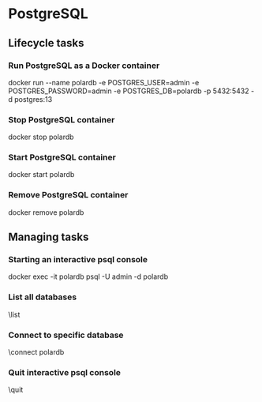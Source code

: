 # PostgreSQL

## Lifecycle tasks

### Run PostgreSQL as a Docker container

docker run --name polardb -e POSTGRES_USER=admin -e POSTGRES_PASSWORD=admin -e POSTGRES_DB=polardb -p 5432:5432 -d postgres:13

### Stop PostgreSQL container

docker stop polardb

### Start PostgreSQL container

docker start polardb

### Remove PostgreSQL container

docker remove polardb

## Managing tasks

### Starting an interactive psql console

docker exec -it polardb psql -U admin -d polardb

### List all databases

\list

### Connect to specific database

\connect polardb

### Quit interactive psql console

\quit
